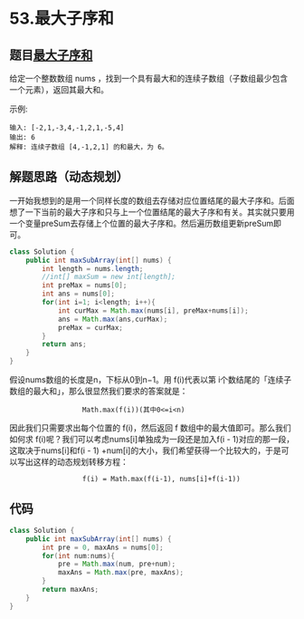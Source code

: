# 53.最大子序和

## 题目[最大子序和](https://leetcode-cn.com/problems/maximum-subarray/)
给定一个整数数组 nums ，找到一个具有最大和的连续子数组（子数组最少包含一个元素），返回其最大和。

示例:

    输入: [-2,1,-3,4,-1,2,1,-5,4]
    输出: 6
    解释: 连续子数组 [4,-1,2,1] 的和最大，为 6。
    
## 解题思路（动态规划）
一开始我想到的是用一个同样长度的数组去存储对应位置结尾的最大子序和。后面想了一下当前的最大子序和只与上一个位置结尾的最大子序和有关。其实就只要用一个变量preSum去存储上个位置的最大子序和。然后遍历数组更新preSum即可。

```java
class Solution {
    public int maxSubArray(int[] nums) {
        int length = nums.length;
        //int[] maxSum = new int[length];
        int preMax = nums[0];
        int ans = nums[0];
        for(int i=1; i<length; i++){
            int curMax = Math.max(nums[i], preMax+nums[i]);
            ans = Math.max(ans,curMax);
            preMax = curMax;
        }
        return ans;
    }
}
```

假设nums数组的长度是n，下标从0到n−1。用 f(i)代表以第 i个数结尾的「连续子数组的最大和」，那么很显然我们要求的答案就是：

                      Math.max(f(i))(其中0<=i<n)

因此我们只需要求出每个位置的 f(i)，然后返回 f 数组中的最大值即可。那么我们如何求 f(i)呢？我们可以考虑nums[i]单独成为一段还是加入f(i - 1)对应的那一段，这取决于nums[i]和f(i - 1) +num[i]的大小，我们希望获得一个比较大的，于是可以写出这样的动态规划转移方程：

                      f(i) = Math.max(f(i-1), nums[i]+f(i-1))

## 代码
```java
class Solution {
    public int maxSubArray(int[] nums) {
        int pre = 0, maxAns = nums[0];
        for(int num:nums){
            pre = Math.max(num, pre+num);
            maxAns = Math.max(pre, maxAns);
        }
        return maxAns;
    }
}
```
